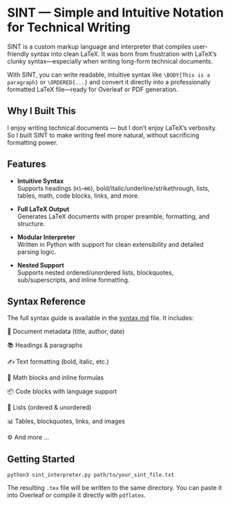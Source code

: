 # SINT — Simple and Intuitive Notation for Technical Writing

SINT is a custom markup language and interpreter that compiles user-friendly syntax into clean LaTeX. 
It was born from frustration with LaTeX’s clunky syntax—especially when writing long-form technical documents.

With SINT, you can write readable, intuitive syntax like `\BODY{This is a paragraph}` or `\ORDERED{...}` and convert 
it directly into a professionally formatted LaTeX file—ready for Overleaf or PDF generation.

## Why I Built This
I enjoy writing technical documents — but I don’t enjoy LaTeX’s verbosity. 
So I built SINT to make writing feel more natural, without sacrificing formatting power.

## Features

- **Intuitive Syntax**  
  Supports headings (`H1`–`H6`), bold/italic/underline/strikethrough, lists, tables, math, code blocks, links, and more.

- **Full LaTeX Output**  
  Generates LaTeX documents with proper preamble, formatting, and structure.

- **Modular Interpreter**  
  Written in Python with support for clean extensibility and detailed parsing logic.

- **Nested Support**  
  Supports nested ordered/unordered lists, blockquotes, sub/superscripts, and inline formatting.

## Syntax Reference
The full syntax guide is available in the [syntax.md](syntax.md) file. It includes:

📖 Document metadata (title, author, date)

📚 Headings & paragraphs

✍️ Text formatting (bold, italic, etc.)

🧮 Math blocks and inline formulas

📦 Code blocks with language support

📝 Lists (ordered & unordered)

📊 Tables, blockquotes, links, and images

⚙️ And more ...

## Getting Started
```
python3 sint_interpreter.py path/to/your_sint_file.txt
```
The resulting `.tex` file will be written to the same directory. You can paste it into Overleaf or compile it directly with `pdflatex`.
